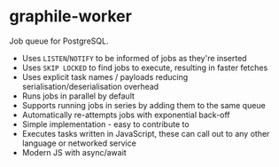 # graphile-worker

Job queue for PostgreSQL.

- Uses `LISTEN`/`NOTIFY` to be informed of jobs as they're inserted
- Uses `SKIP LOCKED` to find jobs to execute, resulting in faster fetches
- Uses explicit task names / payloads reducing serialisation/deserialisation overhead
- Runs jobs in parallel by default
- Supports running jobs in series by adding them to the same queue
- Automatically re-attempts jobs with exponential back-off
- Simple implementation - easy to contribute to
- Executes tasks written in JavaScript, these can call out to any other language or networked service
- Modern JS with async/await